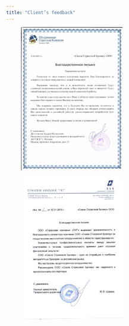 ```yaml
---
title: "Client’s feedback"
---
```


<figure>
	<a href="/assets/images/letter_osk_l.jpg"><img src="/assets/images/letter_osk_s.jpg"/></a>
	<figcaption></figcaption>
</figure>


<figure>
	<a href="/assets/images/letter_tit_l.jpg"><img src="/assets/images/letter_tit_s.jpg"/></a>
	<figcaption></figcaption>
</figure>

